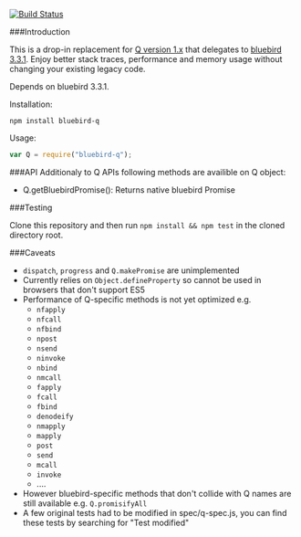 [![Build Status](https://travis-ci.org/petkaantonov/bluebird-q.svg?branch=master)](https://travis-ci.org/petkaantonov/bluebird-q)

###Introduction

This is a drop-in replacement for [Q version 1.x](http://npmjs.org/package/q) that delegates to [bluebird 3.3.1](http://npmjs.org/package/bluebird). Enjoy better stack traces, performance and memory usage without changing your existing legacy code.

Depends on bluebird 3.3.1.

Installation:

```
npm install bluebird-q
```

Usage:

```js
var Q = require("bluebird-q");
```

###API
Additionaly to Q APIs following methods are availible on Q object:
 - Q.getBluebirdPromise(): Returns native bluebird Promise

###Testing

Clone this repository and then run `npm install && npm test` in the cloned directory root.

###Caveats

 - `dispatch`, `progress` and `Q.makePromise` are unimplemented
 - Currently relies on `Object.defineProperty` so cannot be used in browsers that don't support ES5
 - Performance of Q-specific methods is not yet optimized e.g.
    - `nfapply`
    - `nfcall`
    - `nfbind`
    - `npost`
    - `nsend`
    - `ninvoke`
    - `nbind`
    - `nmcall`
    - `fapply`
    - `fcall`
    - `fbind`
    - `denodeify`
    - `nmapply`
    - `mapply`
    - `post`
    - `send`
    - `mcall`
    - `invoke`
    - ....
 - However bluebird-specific methods that don't collide with Q names are still available e.g. `Q.promisifyAll`
 - A few original tests had to be modified in spec/q-spec.js, you can find these tests by searching for "Test modified"
